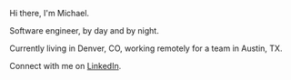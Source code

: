 Hi there, I'm Michael.

Software engineer, by day and by night.

Currently living in Denver, CO, working remotely for a team in Austin, TX.

Connect with me on [LinkedIn](https://www.linkedin.com/in/michael-schappel-b4a2277b/).
